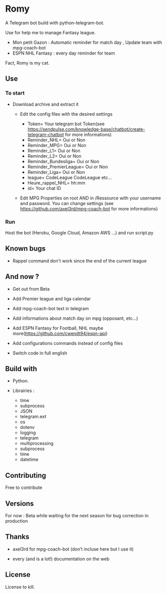 # Romy

A Telegram bot build with python-telegram-bot.

Use for help me to manage Fantasy league. 
  - Mon petit Gazon : Automatic reminder for match day , Update team with mpg-coach-bot
  - ESPN NHL Fantasy : every day reminder for team 

Fact, Romy is my cat. 

## Use

### To start

- Download archive and extract it 

  - Edit the config files with the desired settings
    - Token= Your telegram bot Token(see https://sendpulse.com/knowledge-base/chatbot/create-telegram-chatbot for more informations)
    - Reminder_NHL= Oui or Non
    - Reminder_MPG= Oui or Non
    - Reminder_L1= Oui or Non
    - Reminder_L2= Oui or Non
    - Reminder_Bundesliga= Oui or Non
    - Reminder_PremierLeague= Oui or Non
    - Reminder_Liga= Oui or Non
    - league= CodeLeague CodeLeague etc...
    - Heure_rappel_NHL= hh:mm
    - id= Your chat ID

  - Edit MPG Properties on root AND in /Ressource with your username and password. You can change settings (see https://github.com/axel3rd/mpg-coach-bot for more informations)


### Run

Host the bot (Heroku, Google Cloud, Amazon AWS ...) and run script.py

## Known bugs
  
  - Rappel command don't work since the end of the current league

## And now ?

  - Get out from Beta

  - Add Premier league and liga calendar 

  - Add mpg-coach-bot text in telegram
  - Add informations about match day on mpg (opposant, etc...)
  - Add ESPN Fantasy for Football, NHL maybe more(https://github.com/cwendt94/espn-api)

  - Add configurations commands instead of config files

  - Switch code in full english

## Build with

- Python.

- Librairies :
  - time
  - subprocess
  - JSON
  - telegram.ext
  - os
  - dotenv
  - logging 
  - telegram 
  - multiprocessing
  - subprocess
  - time
  - datetime

## Contributing

Free to contribute
  
## Versions

For now :
 Beta while waiting for the next season for bug correction in production

## Thanks

- axel3rd for mpg-coach-bot (don’t incluse here but I use it)

- every (and is a lot!) documentation on the web

## License

License to kill.